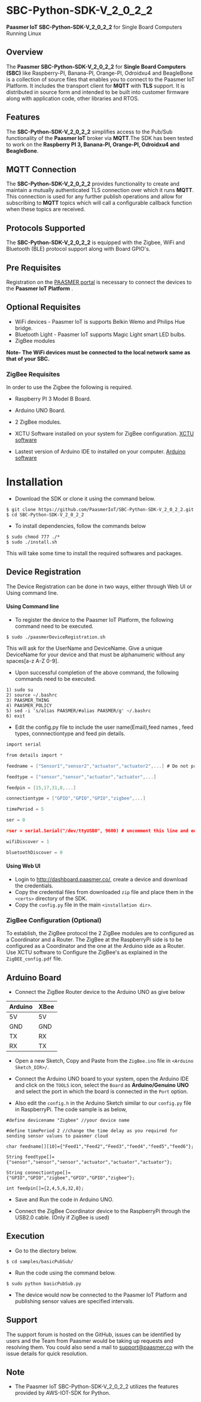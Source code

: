 # SBC-Python-SDK-V_2_0_2_2
**Paasmer IoT SBC-Python-SDK-V_2_0_2_2** for Single Board Computers Running Linux

## Overview
The **Paasmer SBC-Python-SDK-V_2_0_2_2** for **Single Board Computers (SBC)** like Raspberry-PI, Banana-PI, Orange-PI, Odroidxu4 and BeagleBone is a collection of source files that enables you to connect to the Paasmer IoT Platform. It includes the transport client for **MQTT** with **TLS** support.  It is distributed in source form and intended to be built into customer firmware along with application code, other libraries and RTOS.

## Features
The **SBC-Python-SDK-V_2_0_2_2** simplifies access to the Pub/Sub functionality of the **Paasmer IoT** broker via **MQTT**.The SDK has been tested to work on the **Raspberry PI 3, Banana-PI, Orange-PI, Odroidxu4 and BeagleBone**.

## MQTT Connection
The **SBC-Python-SDK-V_2_0_2_2** provides functionality to create and maintain a mutually authenticated TLS connection over which it runs **MQTT**. This connection is used for any further publish operations and allow for subscribing to **MQTT** topics which will call a configurable callback function when these topics are received.

## Protocols Supported
The **SBC-Python-SDK-V_2_0_2_2** is equipped with the Zigbee, WiFi and Bluetooth (BLE) protocol support along with Board GPIO's.

## Pre Requisites
Registration on the [PAASMER portal](http://dashboard.paasmer.co/) is necessary to connect the devices to the **Paasmer IoT Platform** .

##  Optional Requisites
* WiFi devices - Paasmer IoT is supports Belkin Wemo and Philips Hue bridge.
* Bluetooth Light - Paasmer IoT supports Magic Light smart LED bulbs.
* ZigBee modules

**Note- The WiFi devices must be connected to the local network same as that of your SBC.**

### ZigBee Requisites
In order to use the Zigbee the following is required.

* Raspberry PI 3 Model B Board.

* Arduino UNO Board.

* 2 ZigBee modules.

* XCTU Software installed on your system for ZigBee configuration. [XCTU software](https://www.digi.com/products/xbee-rf-solutions/xctu-software/xctu)

* Lastest version of Arduino IDE to installed on your computer. [Arduino software](https://www.arduino.cc/en/main/software)

# Installation

* Download the SDK or clone it using the command below.

```
$ git clone https://github.com/PaasmerIoT/SBC-Python-SDK-V_2_0_2_2.git
$ cd SBC-Python-SDK-V_2_0_2_2
```
* To install dependencies, follow the commands below

```
$ sudo chmod 777 ./*
$ sudo ./install.sh
```
This will take some time to install the required softwares and packages.

## Device Registration
The Device Registration can be done in two ways, either through Web UI or Using command line.

#### Using Command line

* To register the device to the Paasmer IoT Platform, the following command need to be executed.

```
$ sudo ./paasmerDeviceRegistration.sh
```

This will ask for the UserName and DeviceName. Give a unique DeviceName for your device and that must be alphanumeric without any spaces[a-z A-Z 0-9].

* Upon successful completion of the above command, the following commands need to be executed.
```
1) sudo su 
2) source ~/.bashrc 
3) PAASMER_THING 
4) PAASMER_POLICY 
5) sed -i 's/alias PAASMER/#alias PAASMER/g' ~/.bashrc 
6) exit 
```

* Edit the config.py file to include the user name(Email),feed names , feed types, connnectiontype and feed pin details. 

```c
import serial

from details import *

feedname = ["Sensor1","sensor2","actuator","actuator2",...] # Do not provide any space for feedname

feedtype = ["sensor","sensor","actuator","actuator",...]

feedpin = [15,17,31,8,...]

connectiontype = ["GPIO","GPIO","GPIO","zigbee",...]

timePeriod = 5

ser = 0

#ser = serial.Serial("/dev/ttyUSB0", 9600) # uncomment this line and edit with the USB port if you are using Zigbee

wifiDiscover = 1

bluetoothDiscover = 0

```
#### Using Web UI
* Login to http://dashboard.paasmer.co/, create a device and download the credentials.
* Copy the credential files from downloaded `zip` file and place them in the `<certs>` directory of the SDK.
* Copy the `config.py` file in the main `<installation dir>`.

### ZigBee Configuration (Optional)

To establish, the ZigBee protocol the 2 ZigBee modules are to configured as a Coordinator and a Router. The ZigBee at the RaspberryPi side is to be configured as a Coordinator and the one at the Arduino side as a Router. Use XCTU software to Configure the ZigBee's as explained in the `ZigBEE_config.pdf` file.

 
## Arduino Board 

* Connect the ZigBee Router device to the Arduino UNO as give below

| Arduino   | XBee |
| --------- | -----|
| 5V        | 5V   |
| GND       | GND  |
| TX        | RX   |
| RX        | TX   |


* Open a new Sketch, Copy and Paste from the `ZigBee.ino` file in `<Arduino Sketch_DIR>/`.

* Connect the Arduino UNO board to your system, open the Arduino IDE and click on the `TOOLS` icon, select the `Board` as **Arduino/Genuino UNO** and select the port in which the board is connected in the `Port` option. 

* Also edit the `config.h` in the Arduino Sketch similar to our `config.py` file in RaspberryPi. The code sample is as below,

```
#define devicename "Zigbee" //your device name

#define timePeriod 2 //change the time delay as you required for sending sensor values to paasmer cloud

char feedname[][10]={"Feed1","Feed2","Feed3","feed4","feed5","feed6"};

String feedtype[]={"sensor","sensor","sensor","actuator","actuator","actuator"};

String connectiontype[]= {"GPIO","GPIO","zigbee","GPIO","GPIO","zigbee"};

int feedpin[]={2,4,5,6,32,8};
```
* Save and Run the code in Arduino UNO.

* Connect the ZigBee Coordinator device to the RaspberryPi through the USB2.0 cable. (Only if ZigBee is used)

## Execution 
* Go to the diectory below.

```
$ cd samples/basicPubSub/
```
      
* Run the code using the command below.

```
$ sudo python basicPubSub.py
```

* The device would now be connected to the Paasmer IoT Platform and publishing sensor values are specified intervals.

## Support

The support forum is hosted on the GitHub, issues can be identified by users and the Team from Paasmer would be taking up requests and resolving them. You could also send a mail to support@paasmer.co with the issue details for quick resolution.

## Note

* The Paasmer IoT SBC-Python-SDK-V_2_0_2_2 utilizes the features provided by AWS-IOT-SDK for Python.

